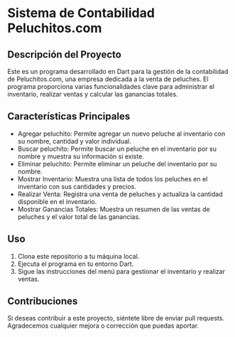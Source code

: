 # Sistema de Contabilidad Peluchitos.com

## Descripción del Proyecto
Este es un programa desarrollado en Dart para la gestión de la contabilidad de Peluchitos.com, una empresa dedicada a la venta de peluches. El programa proporciona varias funcionalidades clave para administrar el inventario, realizar ventas y calcular las ganancias totales.

## Características Principales
- Agregar peluchito: Permite agregar un nuevo peluche al inventario con su nombre, cantidad y valor individual.
- Buscar peluchito: Permite buscar un peluche en el inventario por su nombre y muestra su información si existe.
- Eliminar peluchito: Permite eliminar un peluche del inventario por su nombre.
- Mostrar Inventario: Muestra una lista de todos los peluches en el inventario con sus cantidades y precios.
- Realizar Venta: Registra una venta de peluches y actualiza la cantidad disponible en el inventario.
- Mostrar Ganancias Totales: Muestra un resumen de las ventas de peluches y el valor total de las ganancias.

## Uso
1. Clona este repositorio a tu máquina local.
2. Ejecuta el programa en tu entorno Dart.
3. Sigue las instrucciones del menú para gestionar el inventario y realizar ventas.

## Contribuciones
Si deseas contribuir a este proyecto, siéntete libre de enviar pull requests. Agradecemos cualquier mejora o corrección que puedas aportar.
